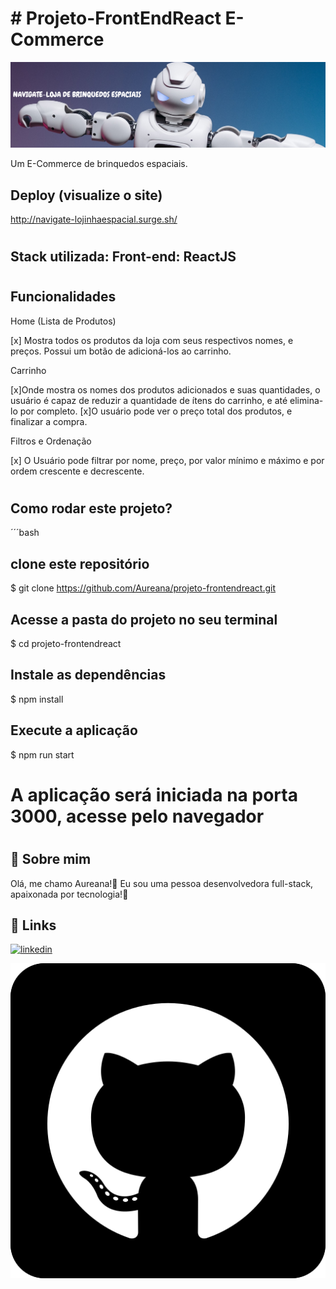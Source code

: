 
# # Projeto-FrontEndReact E-Commerce
![Navigate](./src/imagem/LOGO1.png)

Um E-Commerce de brinquedos espaciais.



## Deploy (visualize o site)


http://navigate-lojinhaespacial.surge.sh/

#
## Stack utilizada: Front-end: ReactJS
#

## Funcionalidades

Home (Lista de Produtos)

 [x]  Mostra todos os produtos da loja com seus respectivos nomes, e preços. Possui um botão de adicioná-los ao carrinho.
 
 Carrinho

 [x]Onde mostra os nomes dos produtos adicionados e suas quantidades, o usuário é capaz de reduzir a quantidade de ítens do carrinho, e até elimina-lo por completo.
 [x]O usuário pode ver o preço total dos produtos, e finalizar a compra.
 
 
Filtros e Ordenação

[x] O Usuário pode filtrar por nome, preço, por valor mínimo e máximo e por ordem crescente e decrescente. 

#
## Como rodar este projeto?

´´´bash
## clone este repositório
$ git clone https://github.com/Aureana/projeto-frontendreact.git

## Acesse a pasta do projeto no seu terminal
$ cd projeto-frontendreact

## Instale as dependências
$ npm install

## Execute a aplicação
$ npm run start

# A aplicação será iniciada na porta 3000, acesse pelo navegador


#

#



## 🚀 Sobre mim
 Olá, me chamo Aureana!👋 Eu sou uma pessoa desenvolvedora full-stack, apaixonada por tecnologia!💖



## 🔗 Links

[![linkedin](https://img.shields.io/badge/linkedin-0A66C2?style=for-the-badge&logo=linkedin&logoColor=white)](https://www.linkedin.com/in/aureana-santos-a7091b21b)

[![GitHub](./src/imagem/github2.png)](https://github.com/Aureana)
